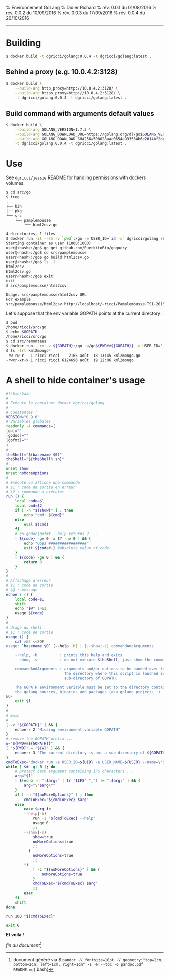 % Environnement GoLang
% Didier Richard
% rév. 0.0.1 du 01/08/2016
% rév. 0.0.2 du 10/09/2016
% rév. 0.0.3 du 17/09/2016
% rév. 0.0.4 du 20/10/2016

---

# Building #

```bash
$ docker build -t dgricci/golang:0.0.4 -t dgricci/golang:latest .
```

## Behind a proxy (e.g. 10.0.4.2:3128) ##

```bash
$ docker build \
    --build-arg http_proxy=http://10.0.4.2:3128/ \
    --build-arg https_proxy=http://10.0.4.2:3128/ \
    -t dgricci/golang:0.0.4 -t dgricci/golang:latest .
```

## Build command with arguments default values ##

```bash
$ docker build \
    --build-arg GOLANG_VERSION=1.7.3 \
    --build-arg GOLANG_DOWNLOAD_URL=https://golang.org/dl/go$GOLANG_VERSION.linux-amd64.tar.gz \
    --build-arg GOLANG_DOWNLOAD_SHA256=508028aac0654e993564b6e2014bf2d4a9751e3b286661b0b0040046cf18028e \
    -t dgricci/golang:0.0.4 -t dgricci/golang:latest .
```

# Use #

See `dgricci/jessie` README for handling permissions with dockers volumes.

```bash
$ cd src/go
$ tree .
.
├── bin
├── pkg
└── src
    └── pamplemousse
        └── html2csv.go

4 directories, 1 files
$ docker run -it --rm -v `pwd`:/go -e USER_ID=`id -u` dgricci/golang /bin/bash
Starting container as user (1000:1000)
user@<hash>:/go$ go get github.com/PuerkitoBio/goquery
user@<hash>:/go$ cd src/pamplemousse
user@<hash>:/go$ go build html2csv.go
user@<hash>:/go$ ls -1
html2csv
html2csv.go
user@<hash>:/go$ exit
exit
$ src/pamplemousse/html2csv 

Usage: src/pamplemousse/html2csv URL
For example :
src/pamplemousse/html2csv http://localhost/~ricci/Pamplemousse-TSI-2015-2016.html
```

Let's suppose that the env variable GOPATH points at the current directory :

```bash
$ pwd
/home/ricci/src/go
$ echo $GOPATH
/home/ricci/src/go
$ cd src/remontees
$ docker run --rm -v ${GOPATH}:/go -w/go${PWD##${GOPATH}} -e USER_ID=`id -u` -e USER_NAME=`whoami` dgricci/golang go build kml2mongo.go
$ ls -lrt kml2mongo*
-rw-rw-r-- 1 ricci ricci    2165 août  18 13:45 kml2mongo.go
-rwxr-xr-x 1 ricci ricci 6124696 août  19 12:06 kml2mongo
```

# A shell to hide container's usage #

```bash
#!/bin/bash
#
# Exécute le container docker dgricci/golang
#
# Constantes :
VERSION="0.9.0"
# Variables globales :
readonly -A commands=(
[go]=""
[godoc]=""
[gofmt]=""
)
#
theShell="$(basename $0)"
theShell="${theShell%.sh}"
#
unset show
unset noMoreOptions
#
# Exécute ou affiche une commande
# $1 : code de sortie en erreur
# $2 : commande à exécuter
run () {
    local code=$1
    local cmd=$2
    if [ -n "${show}" ] ; then
        echo "cmd: ${cmd}"
    else
        eval ${cmd}
    fi
    # go|godoc|gofmt --help returns 2 ...
    [ ${code} -ge 0 -a $? -ne 0 ] && {
        echo "Oops #################"
        exit ${code#-} #absolute value of code
    }
    [ ${code} -ge 0 ] && {
        return 0
    }
}
#
# Affichage d'erreur
# $1 : code de sortie
# $@ : message
echoerr () {
    local code=$1
    shift
    echo "$@" 1>&2
    usage ${code}
}
#
# Usage du shell :
# $1 : code de sortie
usage () {
    cat >&2 <<EOF
usage: `basename $0` [--help -h] | [--show|-s] commandAndArguments

    --help, -h          : prints this help and exits
    --show, -s          : do not execute $theShell, just show the command to be executed

    commandAndArguments : arguments and/or options to be handed over to ${theShell}.
                          The directory where this script is lauched is a
                          sub-directory of GOPATH.

    The GOPATH environment variable must be set to the directory containing
    the golang sources, binaries and packages (aka golang projects !)
EOF
    exit $1
}
#
# main
#
[ -z "${GOPATH}" ] && {
    echoerr 2 "Missing environment variable GOPATH"
}
# remove the GOPATH prefix ...
w="${PWD##${GOPATH}}"
[ "${PWD}" = "${w}" ] && {
    echoerr 3 "The current directory is not a sub-directory of ${GOPATH}"
}
cmdToExec="docker run -e USER_ID=${UID} -e USER_NAME=${USER} --name=\"go$$\" --rm=true -v${GOPATH}:/go -w/go${w} dgricci/golang $theShell"
while [ $# -gt 0 ]; do
    # protect back argument containing IFS characters ...
    arg="$1"
    [ $(echo -n ";$arg;" | tr "$IFS" "_") != ";$arg;" ] && {
        arg="\"$arg\""
    }
    if [ -n "${noMoreOptions}" ] ; then
        cmdToExec="${cmdToExec} $arg"
    else
        case $arg in
        --help|-h)
            run -1 "${cmdToExec} --help"
            usage 0
            ;;
        --show|-s)
            show=true
            noMoreOptions=true
            ;;
        --)
            noMoreOptions=true
            ;;
        *)
            [ -z "${noMoreOptions}" ] && {
                noMoreOptions=true
            }
            cmdToExec="${cmdToExec} $arg"
            ;;
        esac
    fi
    shift
done

run 100 "${cmdToExec}"

exit 0
```

__Et voilà !__


_fin du document[^pandoc_gen]_

[^pandoc_gen]: document généré via $ `pandoc -V fontsize=10pt -V geometry:"top=2cm, bottom=2cm, left=1cm, right=1cm" -s -N --toc -o pandoc.pdf README.md`{.bash}

